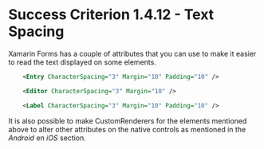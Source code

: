 # Success Criterion 1.4.12 - Text Spacing

Xamarin Forms has a couple of attributes that you can use to make it easier to read the text displayed on some elements.

```xml
    <Entry CharacterSpacing="3" Margin="10" Padding="10" />
```

```xml
    <Editor CharacterSpacing="3" Margin="10" />
```

```xml
    <Label CharacterSpacing="3" Margin="10" Padding="10" />
```

It is also possible to make CustomRenderers for the elements mentioned above to alter other attributes on the native controls as mentioned in the *Android* en *iOS* section.